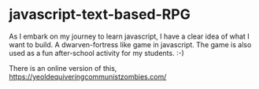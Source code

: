 # javascript-text-based-RPG
As I embark on my journey to learn javascript, I have a clear idea of what I want to build. A dwarven-fortress like game in javascript. The game is also used as a fun after-school activity for my students. :-) 

There is an online version of this, https://yeoldequiveringcommunistzombies.com/
